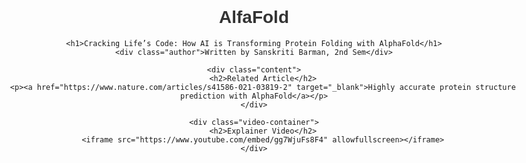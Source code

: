 # AlfaFold
<!DOCTYPE html>
<html lang="en">
<head>
    <meta charset="UTF-8">
    <meta name="viewport" content="width=device-width, initial-scale=1.0">
    <title>Cracking Life’s Code: How AI is Transforming Protein Folding with AlphaFold</title>
    <style>
        body {
            font-family: Arial, sans-serif;
            margin: 20px auto;
            padding: 20px;
            max-width: 900px;
            text-align: center;
        }
        h1 { 
            color: #333; 
            font-size: 28px; 
        }
        .author {
            font-size: 18px;
            color: #555;
            font-weight: bold;
            margin-top: 5px;
            padding: 10px;
            background: #f0f0f0;
            display: inline-block;
            border-radius: 5px;
        }
        .content {
            margin-top: 20px;
        }
        .video-container {
            margin-top: 30px;
        }
        iframe {
            width: 100%;
            height: 400px;
            border: none;
        }
        a {
            color: #0073e6;
            text-decoration: none;
            font-weight: bold;
        }
        a:hover {
            text-decoration: underline;
        }
    </style>
</head>
<body>

    <h1>Cracking Life’s Code: How AI is Transforming Protein Folding with AlphaFold</h1>
    <div class="author">Written by Sanskriti Barman, 2nd Sem</div>

    <div class="content">
        <h2>Related Article</h2>
        <p><a href="https://www.nature.com/articles/s41586-021-03819-2" target="_blank">Highly accurate protein structure prediction with AlphaFold</a></p>
    </div>

    <div class="video-container">
        <h2>Explainer Video</h2>
        <iframe src="https://www.youtube.com/embed/gg7WjuFs8F4" allowfullscreen></iframe>
    </div>

</body>
</html>
